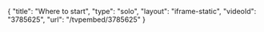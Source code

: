 {
    "title": "Where to start",
    "type": "solo",
    "layout": "iframe-static",
    "videoId": "3785625",
    "url": "\/tvpembed\/3785625"
}